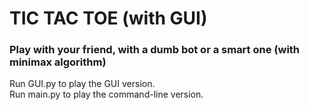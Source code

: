 # TIC TAC TOE (with GUI)

### Play with your friend, with a dumb bot or a smart one (with minimax algorithm)

Run GUI.py to play the GUI version. <br />
Run main.py to play the command-line version.
